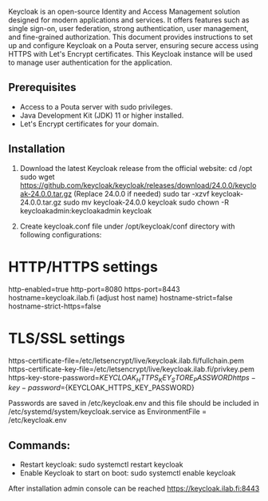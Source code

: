 Keycloak is an open-source Identity and Access Management solution designed for modern applications and services. It offers features such as single sign-on, user federation, strong authentication, user management, and fine-grained authorization. This document provides instructions to set up and configure Keycloak on a Pouta server, ensuring secure access using HTTPS with Let's Encrypt certificates. This Keycloak instance will be used to manage user authentication for the application.

## Prerequisites
- Access to a Pouta server with sudo privileges.
- Java Development Kit (JDK) 11 or higher installed.
- Let's Encrypt certificates for your domain.

## Installation
1. Download the latest Keycloak release from the official website:
cd /opt
sudo wget https://github.com/keycloak/keycloak/releases/download/24.0.0/keycloak-24.0.0.tar.gz (Replace 24.0.0 if needed)
sudo tar -xzvf keycloak-24.0.0.tar.gz
sudo mv keycloak-24.0.0 keycloak
sudo chown -R keycloakadmin:keycloakadmin keycloak

2. Create keycloak.conf file under /opt/keycloak/conf directory with following configurations:
# HTTP/HTTPS settings
http-enabled=true
http-port=8080
https-port=8443
hostname=keycloak.ilab.fi (adjust host name)
hostname-strict=false
hostname-strict-https=false
# TLS/SSL settings
https-certificate-file=/etc/letsencrypt/live/keycloak.ilab.fi/fullchain.pem
https-certificate-key-file=/etc/letsencrypt/live/keycloak.ilab.fi/privkey.pem
https-key-store-password=${KEYCLOAK_HTTPS_KEY_STORE_PASSWORD}
https-key-password=${KEYCLOAK_HTTPS_KEY_PASSWORD}

Passwords are saved in /etc/keycloak.env and this file should be included in /etc/systemd/system/keycloak.service as EnvironmentFile = /etc/keycloak.env

## Commands:
- Restart keycloak: sudo systemctl restart keycloak
- Enable Keycloak to start on boot: sudo systemctl enable keycloak

After installation admin console can be reached https://keycloak.ilab.fi:8443